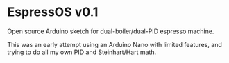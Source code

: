 # EspressOS v0.1
Open source Arduino sketch for dual-boiler/dual-PID espresso machine.

This was an early attempt using an Arduino Nano with limited features, and trying to do all my own PID and Steinhart/Hart math.
